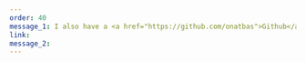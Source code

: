 ```yaml
---
order: 40
message_1: I also have a <a href="https://github.com/onatbas">Github</a> account,
link:
message_2:
---
```

